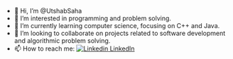 - 👋 Hi, I’m @UtshabSaha
- 👀 I’m interested in programming and problem solving.
- 🌱 I’m currently learning computer science, focusing on C++ and Java.
- 💞️ I’m looking to collaborate on projects related to software development and algorithmic problem solving.
- 📫 How to reach me: [![Linkedin](https://i.stack.imgur.com/gVE0j.png) LinkedIn](https://www.linkedin.com/in/utshabsaha/)

<!---
UtshabSaha/UtshabSaha is a ✨ special ✨ repository because its `README.md` (this file) appears on your GitHub profile.
You can click the Preview link to take a look at your changes.
--->
